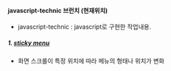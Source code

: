 #### javascript-technic 브런치 (현재위치)
- javascript-technic : javascript로 구현한 작업내용.

##### 1. [sticky menu](https://github.com/myeongwon/Workflow/tree/javascript-technic/sticky-menu)
- 화면 스크롤이 특정 위치에 따라 메뉴의 형태나 위치가 변화

